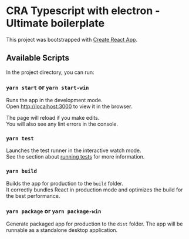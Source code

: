 # CRA Typescript with electron - Ultimate boilerplate

This project was bootstrapped with [Create React App](https://github.com/facebook/create-react-app).

## Available Scripts

In the project directory, you can run:

### `yarn start` or `yarn start-win`

Runs the app in the development mode.\
Open [http://localhost:3000](http://localhost:3000) to view it in the browser.

The page will reload if you make edits.\
You will also see any lint errors in the console.

### `yarn test`

Launches the test runner in the interactive watch mode.\
See the section about [running tests](https://facebook.github.io/create-react-app/docs/running-tests) for more information.

### `yarn build`

Builds the app for production to the `build` folder.\
It correctly bundles React in production mode and optimizes the build for the best performance.

### `yarn package` or `yarn package-win`

Generate packaged app for production to the `dist` folder. The app will be runnable as a standalone desktop application.
